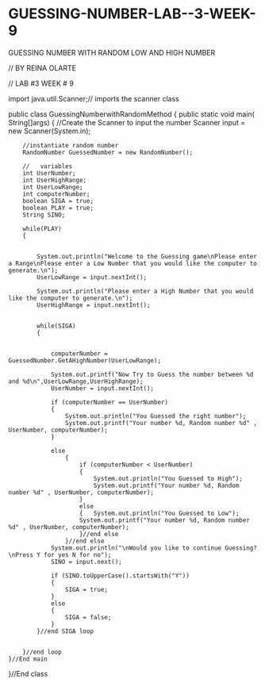 GUESSING-NUMBER-LAB--3-WEEK-9
=============================

GUESSING NUMBER WITH RANDOM  LOW AND HIGH NUMBER


//  BY  REINA  OLARTE

//   LAB #3  WEEK # 9

import java.util.Scanner;// imports the scanner class

public class GuessingNumberwithRandomMethod 
{
	public static void main( String[]args)
	{
		//Create the Scanner to input the number
		Scanner input = new Scanner(System.in);

		//instantiate random number
		RandomNumber GuessedNumber = new RandomNumber();

		//   variables
		int UserNumber;
		int UserHighRange;
		int UserLowRange;
		int computerNumber;
		boolean SIGA = true;
		boolean PLAY = true;
		String SINO;

		while(PLAY)
		{


			System.out.println("Welcome to the Guessing game\nPlease enter a Range\nPlease enter a Low Number that you would like the computer to generate.\n");
			UserLowRange = input.nextInt();

			System.out.println("Please enter a High Number that you would like the computer to generate.\n");
			UserHighRange = input.nextInt();


			while(SIGA)
			{


				computerNumber = GuessedNumber.GetAHighNumber(UserLowRange);

				System.out.printf("Now Try to Guess the number between %d and %d\n",UserLowRange,UserHighRange);
				UserNumber = input.nextInt();

				if (computerNumber == UserNumber)
				{
					System.out.println("You Guessed the right number");
					System.out.printf("Your number %d, Random number %d" , UserNumber, computerNumber);
				}

				else
					{
						if (computerNumber < UserNumber)
						{
							System.out.println("You Guessed to High");
							System.out.printf("Your number %d, Random number %d" , UserNumber, computerNumber);
						}
						else
						{	System.out.println("You Guessed to Low");
						System.out.printf("Your number %d, Random number %d" , UserNumber, computerNumber);
						}//end else	
					}//end else
				System.out.println("\nWould you like to continue Guessing?\nPress Y for yes N for no");
				SINO = input.next();

				if (SINO.toUpperCase().startsWith("Y"))
				{
					SIGA = true;
				}
				else
				{
					SIGA = false;
				}
			}//end SIGA loop
				

		}//end loop
	}//End main

}//End class
